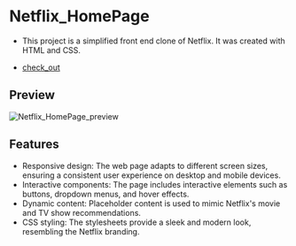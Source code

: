 # Netflix_HomePage


- This project is a simplified front end clone of Netflix. It was created with HTML and CSS.
+ [check_out](https://suchitgaidhane.github.io/Netflix_HomePage/)

## Preview
![Netflix_HomePage_preview](https://github.com/SuchitGaidhane/Netflix_HomePage/assets/131668852/9795b9ff-0daa-44f7-91df-3d3c31064424)


## Features
- Responsive design: The web page adapts to different screen sizes, ensuring a consistent user experience on desktop and mobile devices.
- Interactive components: The page includes interactive elements such as buttons, dropdown menus, and hover effects.
- Dynamic content: Placeholder content is used to mimic Netflix's movie and TV show recommendations.
- CSS styling: The stylesheets provide a sleek and modern look, resembling the Netflix branding.

